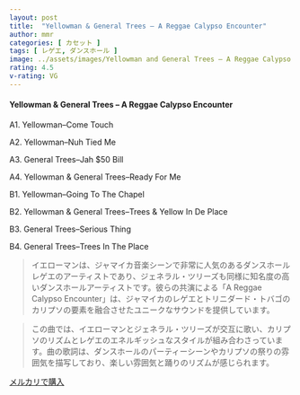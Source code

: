 ```yaml
---
layout: post
title:  "Yellowman & General Trees – A Reggae Calypso Encounter"
author: mmr
categories: [ カセット ]
tags: [ レゲエ, ダンスホール ]
image: ../assets/images/Yellowman and General Trees – A Reggae Calypso Encounter.jpg
rating: 4.5
v-rating: VG
---
```


#### Yellowman & General Trees – A Reggae Calypso Encounter

A1. Yellowman–Come Touch

A2. Yellowman–Nuh Tied Me

A3. General Trees–Jah $50 Bill

A4. Yellowman & General Trees–Ready For Me

B1. Yellowman–Going To The Chapel

B2. Yellowman & General Trees–Trees & Yellow In De Place

B3. General Trees–Serious Thing

B4. General Trees–Trees In The Place

> イエローマンは、ジャマイカ音楽シーンで非常に人気のあるダンスホールレゲエのアーティストであり、ジェネラル・ツリーズも同様に知名度の高いダンスホールアーティストです。彼らの共演による「A Reggae Calypso Encounter」は、ジャマイカのレゲエとトリニダード・トバゴのカリプソの要素を融合させたユニークなサウンドを提供しています。

> この曲では、イエローマンとジェネラル・ツリーズが交互に歌い、カリプソのリズムとレゲエのエネルギッシュなスタイルが組み合わさっています。曲の歌詞は、ダンスホールのパーティーシーンやカリプソの祭りの雰囲気を描写しており、楽しい雰囲気と踊りのリズムが感じられます。


[メルカリで購入](https://jp.mercari.com/item/m22742438118)

